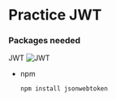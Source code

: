 # Practice JWT

### Packages needed
JWT
![JWT](https://img.shields.io/badge/JWT-000000?style=for-the-badge&logo=jsonwebtokens&logoColor=white)


* npm
  ```sh
  npm install jsonwebtoken
  ```
